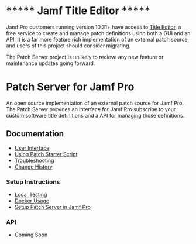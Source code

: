 # ***** Jamf Title Editor *****

Jamf Pro customers running version 10.31+ have access to [Title Editor](https://www.jamf.com/blog/what-is-title-editor/), a free service to create and manage patch definitions using both a GUI and an API. It is a far more feature rich implementation of an external patch source, and users of this project should consider migrating.

The Patch Server project is unlikely to recieve any new feature or maintenance updates going forward.

# Patch Server for Jamf Pro

An open source implementation of an external patch source for Jamf Pro. The Patch Server provides an interface for Jamf Pro subscribe to your custom software title definitions and a API for managing those definitions.

## Documentation

- [User Interface](docs/managing/user_interface.md)
- [Using Patch Starter Script](docs/managing/patch_starter.md)
- [Troubleshooting](docs/managing/troubleshooting.md)
- [Change History](docs/change_history.md) 

### Setup Instructions

- [Local Testing](docs/setup/local_testing.md)
- [Docker Usage](docs/setup/docker.md)
- [Setup Patch Server in Jamf Pro](docs/setup/in_jamf_pro.md)

### API

- Coming Soon
